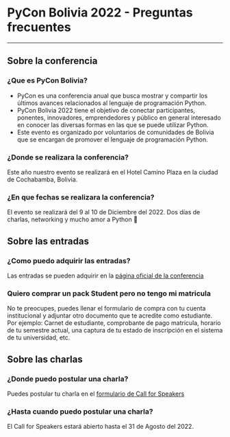 # PyCon Bolivia 2022 - Preguntas frecuentes 
---

## Sobre la conferencia

### ¿Que es PyCon Bolivia?
* PyCon es una conferencia anual que busca mostrar y compartir los últimos avances relacionados al lenguaje de programación Python.
* PyCon Bolivia 2022 tiene el objetivo de conectar participantes, ponentes, innovadores, emprendedores y público en general interesado en conocer las diversas formas en las que se puede utilizar Python.
* Este evento es organizado por voluntarios de comunidades de Bolivia que se encargan de promover el lenguaje de programación Python. 

### ¿Donde se realizara la conferencia?
Este año nuestro evento se realizará en el Hotel Camino Plaza en la ciudad de Cochabamba, Bolivia.

### ¿En que fechas se realizara la conferencia?

El evento se realizará del 9 al 10 de Diciembre del 2022. Dos días de charlas, networking y mucho amor a Python :snake:

## Sobre las entradas

### ¿Como puedo adquirir las entradas?
Las entradas se pueden adquirir en la [página oficial de la conferencia](https://bo.pycon.org/tickets)


### Quiero comprar un pack Student pero no tengo mi matricula
No te preocupes, puedes llenar el formulario de compra con tu cuenta institucional y adjuntar otro documento que te acredite como estudiante. Por ejemplo: Carnet de estudiante, comprobante de pago matricula, horario de tu semestre actual, una captura de tu estado de inscripción en el sistema de tu universidad, etc.

## Sobre las charlas

### ¿Donde puedo postular una charla?
Puedes postular tu charla en el [formulario de Call for Speakers](https://docs.google.com/forms/d/e/1FAIpQLSdwShNrnv1j5eU5jagWtu_XgI8B_-j0k1-SgMqKIfszomRJlA/viewform)
### ¿Hasta cuando puedo postular una charla?
El Call for Speakers estará abierto hasta el 31 de Agosto del 2022.
